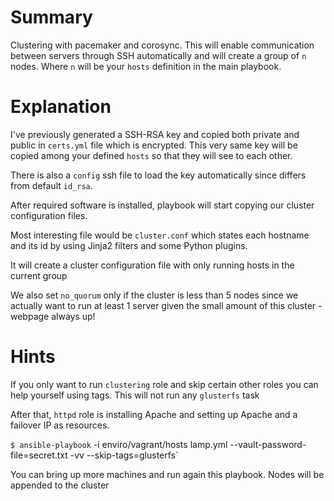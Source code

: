 # Summary
Clustering with pacemaker and corosync. This will enable communication between servers through SSH automatically and will create a group of `n` nodes. Where `n` will be your `hosts` definition in the main playbook.

# Explanation
I've previously generated a SSH-RSA key and copied both private and public in `certs.yml` file which is encrypted. This very same key will be copied among your defined `hosts` so that they will see to each other.

There is also a `config` ssh file to load the key automatically since differs from default `id_rsa`.

After required software is installed, playbook will start copying our cluster configuration files.

Most interesting file would be `cluster.conf` which states each hostname and its id by using Jinja2 filters and some Python plugins.

It will create a cluster configuration file with only running hosts in the current group

We also set `no_quorum` only if the cluster is less than 5 nodes since we actually want to run at least 1 server given the small amount of this cluster - webpage always up!

# Hints
If you only want to run `clustering` role and skip certain other roles you can help yourself using tags. This will not run any `glusterfs` task

After that, `httpd` role is installing Apache and setting up Apache and a failover IP as resources.

`$ ansible-playbook` -i enviro/vagrant/hosts lamp.yml --vault-password-file=secret.txt -vv --skip-tags=glusterfs`

You can bring up more machines and run again this playbook. Nodes will be appended to the cluster
